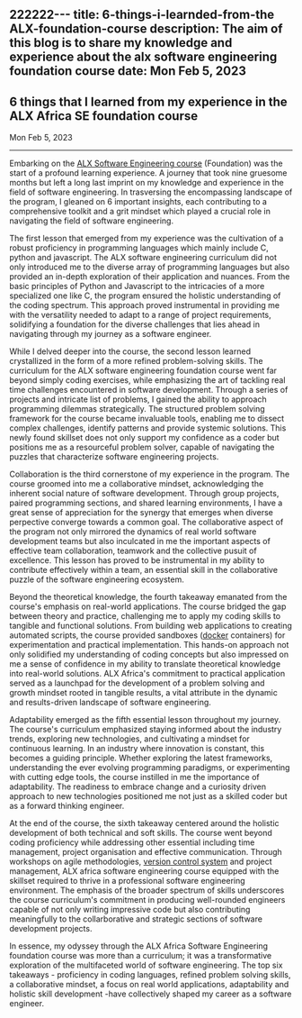 222222---
title: 6-things-i-learnded-from-the ALX-foundation-course
description: The aim of this blog is to share my knowledge and experience about the alx software engineering foundation course
date: Mon Feb 5, 2023
---

## 6 things that I learned from my experience in the ALX Africa SE foundation course

<div><p> Mon Feb 5, 2023 </p></div>
<hr>

Embarking on the [ALX Software Engineering course](www.alxafrica.com) (Foundation) was the start of a profound learning experience. A journey that took nine gruesome months but left a long last imprint on my knowledge and experience in the field of software engineering. In trasversing the encompassing landscape of the program, I gleaned on 6 important insights, each contributing to a comprehensive toolkit and a grit mindset which played a crucial role in navigating the field of software engineering.

The first lesson that emerged from my experience was the cultivation of a robust proficiency in programming languages which mainly include C, python and javascript. The ALX software engineering curriculum did not only introduced me to the diverse array of programming languages but also provided an in-depth exploration of their application and nuances. From the basic principles of Python and Javascript to the intricacies of a more specialized one like C, the program ensured the holistic understanding of the coding spectrum. This approach proved instrumental in providing me with the versatility needed to adapt to a range of project requirements, solidifying a foundation for the diverse challenges that lies ahead in navigating through my journey as a software engineer.

While I delved deeper into the course, the second lesson learned crystallized in the form of a more refined problem-solving skills. The curriculum for the ALX software engineering foundation course went far beyond simply coding exercises, while emphasizing the art of tackling real time challenges encountered in software development. Through a series of projects and intricate list of problems, I gained the ability to approach programming dilemmas strategically. The structured problem solving framework for the course became invaluable tools, enabling me to dissect complex challenges, identify patterns and provide systemic solutions. This newly found skillset does not only support my confidence as a coder but positions me as a resourceful problem solver, capable of navigating the puzzles that characterize software engineering projects.

Collaboration is the third cornerstone of my experience in the program. The course groomed into me a collaborative mindset, acknowledging the inherent social nature of software development. Through group projects, paired programming sections, and shared learning environments, I have a great sense of appreciation for the synergy that emerges when diverse perpective converge towards a common goal. The collaborative aspect of the program not only mirrored the dynamics of real world software development teams but also inculcated in me the important aspects of effective team collaboration, teamwork and the collective pusuit of excellence. This lesson has proved to be instrumental in my ability to contribute effectively within a team, an essential skill in the collaborative puzzle of the software engineering ecosystem.

Beyond the theoretical knowledge, the fourth takeaway emanated from the course's emphasis on real-world applications. The course bridged the gap between theory and practice, challenging me to apply my coding skills to tangible and functional solutions. From building web applications to creating automated scripts, the course provided sandboxes ([docker](www.docker.com) containers) for experimentation and practical implementation. This hands-on approach not only solidified my understanding of coding concepts but also impressed on me a sense of confidence in my ability to translate theoretical knowledge into real-world solutions. ALX Africa's commitment to practical application served as a launchpad for the development of a problem solving and growth mindset rooted in tangible results, a vital attribute in the dynamic and results-driven landscape of software engineering.

Adaptability emerged as the fifth essential lesson throughout my journey. The course's curriculum emphasized staying informed about the industry trends, exploring new technologies, and cultivating a mindset for continuous learning. In an industry where innovation is constant, this becomes a guiding principle. Whether exploring the latest frameworks, understanding the ever evolving programming paradigms, or experimenting with cutting edge tools, the course instilled in me the importance of adaptability. The readiness to embrace change and a curiosity driven approach to new technologies positioned me not just as a skilled coder but as a forward thinking engineer.

At the end of the course, the sixth takeaway centered around the holistic development of both technical and soft skills. The course went beyond coding proficiency while addressing other essential including time management, project organisation and effective communication. Through workshops on agile methodologies, [version control system](www.github.com) and project management, ALX africa software engineering course equipped with the skillset required to thrive in a professional software engineering environment. The emphasis of the broader spectrum of skills underscores the course curriculum's commitment in producing well-rounded engineers capable of not only writing impressive code but also contributing meaningfully to the collarborative and strategic sections of software development projects.

In essence, my odyssey through the ALX Africa Software Engineering foundation course was more than a curriculum; it was a transformative exploration of the multifaceted world of software engineering. The top six takeaways - proficiency in coding languages, refined problem solving skills, a collaborative mindset, a focus on real world applications, adaptability and holistic skill development -have collectively shaped my career as a software engineer.
